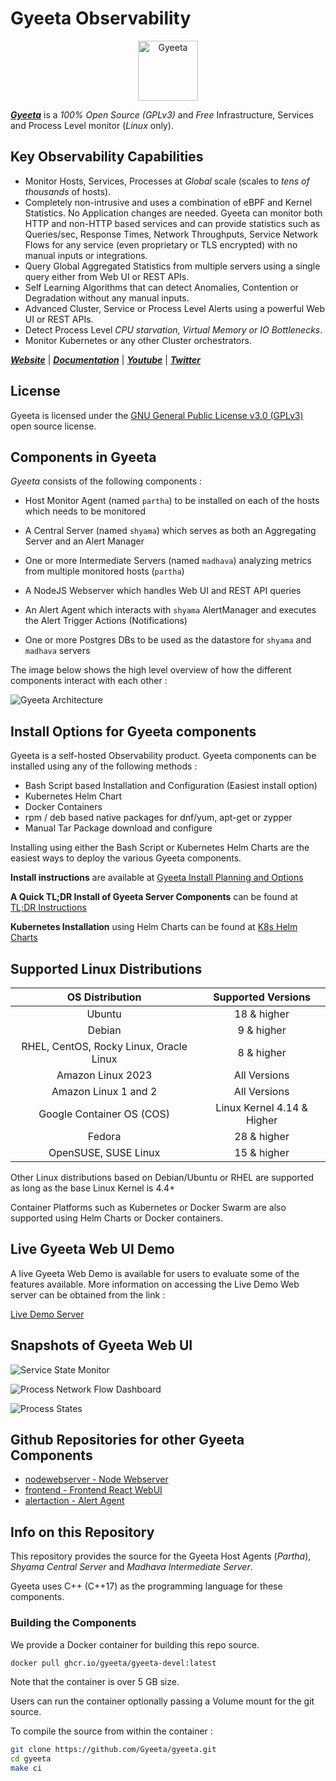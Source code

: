 # Gyeeta Observability

<p align="center"><a href="https://gyeeta.io"><img src="https://gyeeta.io/img/gyeeta.png" alt="Gyeeta" width="96" /></a></p>


[***Gyeeta***](https://gyeeta.io) is a *100% Open Source (GPLv3)* and *Free* Infrastructure, Services and Process Level monitor (*Linux* only).  


## Key Observability Capabilities

- Monitor Hosts, Services, Processes at *Global* scale (scales to *tens of thousands* of hosts).
- Completely non-intrusive and uses a combination of eBPF and Kernel Statistics. No Application changes are needed. Gyeeta can monitor 
  both HTTP and non-HTTP based services and can provide statistics such as Queries/sec, Response Times, Network Throughputs, Service Network 
  Flows for any service (even proprietary or TLS encrypted) with no manual inputs or integrations.
- Query Global Aggregated Statistics from multiple servers using a single query either from Web UI or REST APIs.
- Self Learning Algorithms that can detect Anomalies, Contention or Degradation without any manual inputs. 
- Advanced Cluster, Service or Process Level Alerts using a powerful Web UI or REST APIs.
- Detect Process Level *CPU starvation, Virtual Memory or IO Bottlenecks*. 
- Monitor Kubernetes or any other Cluster orchestrators.

[***Website***](https://gyeeta.io) | [***Documentation***](https://gyeeta.io/docs) | [***Youtube***](https://youtube.com/@gyeeta) | [***Twitter***](https://twitter.com/GyeetaIO)

## License

Gyeeta is licensed under the [GNU General Public License v3.0 (GPLv3)](./LICENSE) open source license.

## Components in Gyeeta

*Gyeeta* consists of the following components :

- Host Monitor Agent (named `partha`) to be installed on each of the hosts which needs to be monitored

- A Central Server (named `shyama`) which serves as both an Aggregating Server and an Alert Manager

- One or more Intermediate Servers (named `madhava`) analyzing metrics from multiple monitored hosts (`partha`)

- A NodeJS Webserver which handles Web UI and REST API queries

- An Alert Agent which interacts with `shyama` AlertManager and executes the Alert Trigger Actions (Notifications)

- One or more Postgres DBs to be used as the datastore for `shyama` and `madhava` servers

The image below shows the high level overview of how the different components interact with each other :

![Gyeeta Architecture](https://gyeeta.io/img/gyeeta_arch.jpg)

## Install Options for Gyeeta components

Gyeeta is a self-hosted Observability product. Gyeeta components can be installed using any of the following methods :

- Bash Script based Installation and Configuration (Easiest install option)
- Kubernetes Helm Chart
- Docker Containers
- rpm / deb based native packages for dnf/yum, apt-get or zypper
- Manual Tar Package download and configure

Installing using either the Bash Script or Kubernetes Helm Charts are the easiest ways to deploy the various Gyeeta
components.

**Install instructions** are available at [Gyeeta Install Planning and Options](https://gyeeta.io/docs/installation/install_options)

**A Quick TL;DR Install of Gyeeta Server Components** can be found at [TL;DR Instructions](https://gyeeta.io/docs/installation/install_options#tldr-quick-single-command-install)

**Kubernetes Installation** using Helm Charts can be found at [K8s Helm Charts](https://gyeeta.io/docs/installation/k8s_helm)

## Supported Linux Distributions

| OS Distribution | Supported Versions |
| :-------------: | :-------------: |
| Ubuntu | 18 & higher |
| Debian | 9 & higher |
| RHEL, CentOS, Rocky Linux, Oracle Linux | 8 & higher |
| Amazon Linux 2023 | All Versions |
| Amazon Linux 1 and 2 | All Versions |
| Google Container OS (COS) | Linux Kernel 4.14 & Higher |
| Fedora | 28 & higher |
| OpenSUSE, SUSE Linux | 15 & higher |

Other Linux distributions based on Debian/Ubuntu or RHEL are supported as long as the base Linux Kernel is 4.4+

Container Platforms such as Kubernetes or Docker Swarm are also supported using Helm Charts or Docker containers.

## Live Gyeeta Web UI Demo

A live Gyeeta Web Demo is available for users to evaluate some of the features available. More information on
accessing the Live Demo Web server can be obtained from the link : 

[Live Demo Server](https://gyeeta.io/docs/livedemo)

## Snapshots of Gyeeta Web UI

![Service State Monitor](https://gyeeta.io/img/servicemon.png)

![Process Network Flow Dashboard](https://gyeeta.io/img/procflow.png)

![Process States](https://gyeeta.io/img/procstate1.png)


## Github Repositories for other Gyeeta Components

- [nodewebserver - Node Webserver](https://github.com/gyeeta/nodewebserver)
- [frontend - Frontend React WebUI](https://github.com/gyeeta/frontend)
- [alertaction - Alert Agent](https://github.com/gyeeta/alertaction)

## Info on this Repository

This repository provides the source for the Gyeeta Host Agents (*Partha*), *Shyama Central Server* and *Madhava Intermediate Server*.

Gyeeta uses C++ (C++17) as the programming language for these components. 

### Building the Components

We provide a Docker container for building this repo source.

```bash
docker pull ghcr.io/gyeeta/gyeeta-devel:latest
```

Note that the container is over 5 GB size. 

Users can run the container optionally passing a Volume mount for the git source.

To compile the source from within the container :

```bash
git clone https://github.com/Gyeeta/gyeeta.git
cd gyeeta
make ci
```
